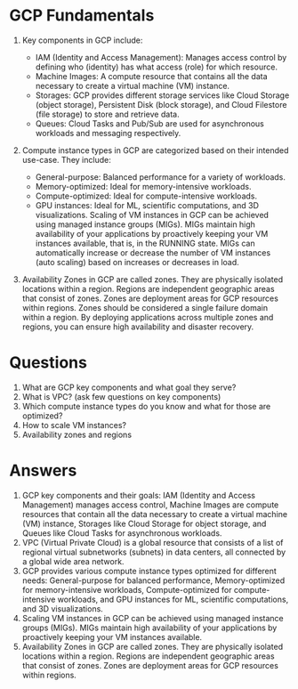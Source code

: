 # GCP Fundamentals
1. Key components in GCP include:
   - IAM (Identity and Access Management): Manages access control by defining who (identity) has what access (role) for which resource.
   - Machine Images: A compute resource that contains all the data necessary to create a virtual machine (VM) instance.
   - Storages: GCP provides different storage services like Cloud Storage (object storage), Persistent Disk (block storage), and Cloud Filestore (file storage) to store and retrieve data.
   - Queues: Cloud Tasks and Pub/Sub are used for asynchronous workloads and messaging respectively.

2. Compute instance types in GCP are categorized based on their intended use-case. They include:
   - General-purpose: Balanced performance for a variety of workloads.
   - Memory-optimized: Ideal for memory-intensive workloads.
   - Compute-optimized: Ideal for compute-intensive workloads.
   - GPU instances: Ideal for ML, scientific computations, and 3D visualizations.
     Scaling of VM instances in GCP can be achieved using managed instance groups (MIGs). MIGs maintain high availability of your applications by proactively keeping your VM instances available, that is, in the RUNNING state. MIGs can automatically increase or decrease the number of VM instances (auto scaling) based on increases or decreases in load.

3. Availability Zones in GCP are called zones. They are physically isolated locations within a region. Regions are independent geographic areas that consist of zones. Zones are deployment areas for GCP resources within regions. Zones should be considered a single failure domain within a region. By deploying applications across multiple zones and regions, you can ensure high availability and disaster recovery.

# Questions
1. What are GCP key components and what goal they serve?
2. What is VPC? (ask few questions on key components)
3. Which compute instance types do you know and what for those are optimized?
4. How to scale VM instances?
5. Availability zones and regions

# Answers
1. GCP key components and their goals: IAM (Identity and Access Management) manages access control, Machine Images are compute resources that contain all the data necessary to create a virtual machine (VM) instance, Storages like Cloud Storage for object storage, and Queues like Cloud Tasks for asynchronous workloads.
2. VPC (Virtual Private Cloud) is a global resource that consists of a list of regional virtual subnetworks (subnets) in data centers, all connected by a global wide area network.
3. GCP provides various compute instance types optimized for different needs: General-purpose for balanced performance, Memory-optimized for memory-intensive workloads, Compute-optimized for compute-intensive workloads, and GPU instances for ML, scientific computations, and 3D visualizations.
4. Scaling VM instances in GCP can be achieved using managed instance groups (MIGs). MIGs maintain high availability of your applications by proactively keeping your VM instances available.
5. Availability Zones in GCP are called zones. They are physically isolated locations within a region. Regions are independent geographic areas that consist of zones. Zones are deployment areas for GCP resources within regions.